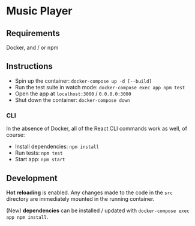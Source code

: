 # Music Player

## Requirements

Docker, and / or npm

## Instructions

- Spin up the container: `docker-compose up -d [--build]`
- Run the test suite in watch mode: `docker-compose exec app npm test`
- Open the app at `localhost:3000` / `0.0.0.0:3000`
- Shut down the container: `docker-compose down`

### CLI

In the absence of Docker, all of the React CLI commands work as well, of course:

- Install dependencies: `npm install`
- Run tests: `npm test`
- Start app: `npm start`

## Development

**Hot reloading** is enabled. Any changes made to the code in the `src` directory are immediately mounted in the running container.

(New) **dependencies** can be installed / updated with `docker-compose exec app npm install`.
